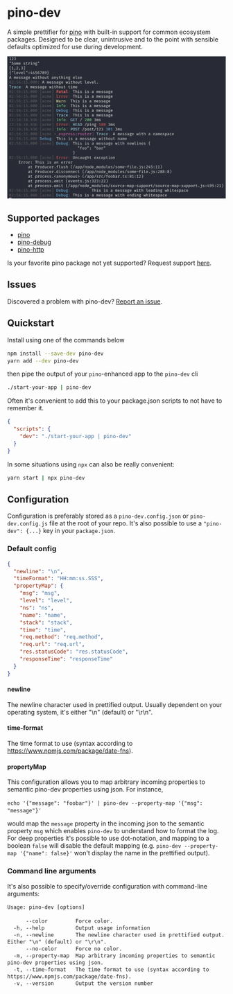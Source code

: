 # pino-dev

A simple prettifier for [pino](https://github.com/pinojs/pino) with built-in support for common ecosystem packages. Designed to be clear, unintrusive and to the point with sensible defaults optimized for use during development. 

![Screenshot](https://github.com/dnjstrom/pino-dev/blob/main/screenshot.png?raw=true)

## Supported packages

* [pino](https://github.com/pinojs/pino)
* [pino-debug](https://github.com/pinojs/pino-debug)
* [pino-http](https://github.com/pinojs/pino-http)

Is your favorite pino package not yet supported? Request support [here](https://github.com/dnjstrom/pino-dev/issues/new).


## Issues

Discovered a problem with pino-dev? [Report an issue](https://github.com/dnjstrom/pino-dev/issues/new).

## Quickstart

Install using one of the commands below
```bash
npm install --save-dev pino-dev
yarn add --dev pino-dev
```

then pipe the output of your `pino`-enhanced app to the `pino-dev` cli

```bash
./start-your-app | pino-dev
```

Often it's convenient to add this to your package.json scripts to not have to remember it.
```json
{
  "scripts": {
    "dev": "./start-your-app | pino-dev"  
  } 
}
```

In some situations using `npx` can also be really convenient:

```bash
yarn start | npx pino-dev
``` 

## Configuration

Configuration is preferably stored as a `pino-dev.config.json` or `pino-dev.config.js` file at the root of your repo. It's also possible to use a `"pino-dev": {...}` key in your `package.json`.

### Default config
```json
{
  "newline": "\n",
  "timeFormat": "HH:mm:ss.SSS",
  "propertyMap": {
    "msg": "msg",
    "level": "level",
    "ns": "ns",
    "name": "name",
    "stack": "stack",
    "time": "time",
    "req.method": "req.method",
    "req.url": "req.url",
    "res.statusCode": "res.statusCode",
    "responseTime": "responseTime"
  }
}
```

#### newline

The newline character used in prettified output. Usually dependent on your operating system, it's either "\n" (default) or "\r\n".

#### time-format 

The time format to use (syntax according to https://www.npmjs.com/package/date-fns).

#### propertyMap

This configuration allows you to map arbitrary incoming properties to semantic pino-dev properties using json. For instance,

```echo '{"message": "foobar"}' | pino-dev --property-map '{"msg": "message"}'```

would map the `message` property in the incoming json to the semantic property `msg` which enables `pino-dev` to understand how to format the log. For deep properties it's possible to use dot-notation, and mapping to a boolean `false` will disable the default mapping (e.g. `pino-dev --property-map '{"name": false}'` won't display the name in the prettified output).

 
### Command line arguments

It's also possible to specify/override configuration with command-line arguments:

```
Usage: pino-dev [options] 

      --color         Force color.
  -h, --help          Output usage information
  -n, --newline       The newline character used in prettified output. Either "\n" (default) or "\r\n".
      --no-color      Force no color.
  -m, --property-map  Map arbitrary incoming properties to semantic pino-dev properties using json.
  -t, --time-format   The time format to use (syntax according to https://www.npmjs.com/package/date-fns).
  -v, --version       Output the version number
```

